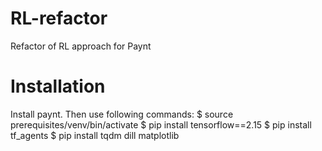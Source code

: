 # RL-refactor
 Refactor of RL approach for Paynt
 
# Installation
 Install paynt.
 Then use following commands:
   $ source prerequisites/venv/bin/activate
   $ pip install tensorflow==2.15
   $ pip install tf_agents
   $ pip install tqdm dill matplotlib
